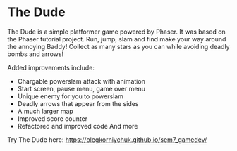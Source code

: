 # The Dude

The Dude is a simple platformer game powered by Phaser.
It was based on the Phaser tutorial project.
Run, jump, slam and find make your way around the annoying Baddy! Collect as many stars as you can while avoiding deadly bombs and arrows!

Added improvements include:

- Chargable powerslam attack with animation
- Start screen, pause menu, game over menu
- Unique enemy for you to powerslam
- Deadly arrows that appear from the sides
- A much larger map
- Improved score counter
- Refactored and improved code
And more

Try The Dude here:
<https://olegkorniychuk.github.io/sem7_gamedev/>
